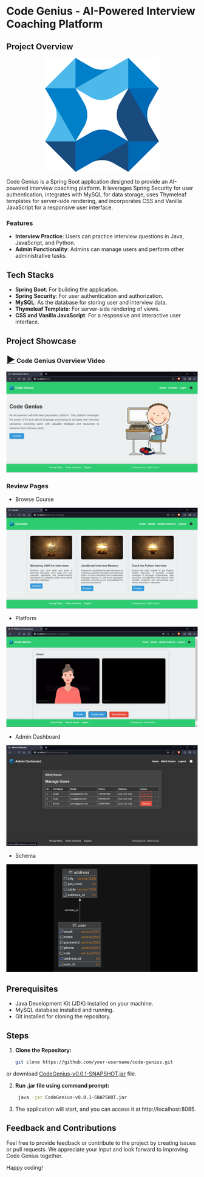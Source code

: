 # Code Genius - AI-Powered Interview Coaching Platform

## Project Overview

<p align="center">
<img src="/CodeGenius/src/main/resources/static/img/logo.svg" width="300" alt="Code Genius Project Image">
</p>

Code Genius is a Spring Boot application designed to provide an AI-powered interview coaching platform. It leverages Spring Security for user authentication, integrates with MySQL for data storage, uses Thymeleaf templates for server-side rendering, and incorporates CSS and Vanilla JavaScript for a responsive user interface.

### Features

- **Interview Practice**: Users can practice interview questions in Java, JavaScript, and Python.
- **Admin Functionality**: Admins can manage users and perform other administrative tasks.

## Tech Stacks

- **Spring Boot**: For building the application.
- **Spring Security**: For user authentication and authorization.
- **MySQL**: As the database for storing user and interview data.
- **Thymeleaf Template**: For server-side rendering of views.
- **CSS and Vanilla JavaScript**: For a responsive and interactive user interface.

## Project Showcase

### [<font size="5">&#9654;</font>](https://drive.google.com/file/d/1NFjNg26gDLgtxj3HD3pGm8c06hKzv87d/view?usp=drive_link) Code Genius Overview Video
[![Code Genius Showcase](/CodeGenius/src/main/resources/static/img/home.png)](https://drive.google.com/file/d/1NFjNg26gDLgtxj3HD3pGm8c06hKzv87d/view?usp=drive_link)

### Review Pages

- Browse Course

![Browse Course](/CodeGenius/src/main/resources/static/img/course.png)

- Platform

![Platform](/CodeGenius/src/main/resources/static/img/platform.png)

- Admin Dashboard

![Admin Dashboard](/CodeGenius/src/main/resources/static/img/admin.png)

- Schema

![Schema](/CodeGenius/src/main/resources/static/img/schema.png)

## Prerequisites

- Java Development Kit (JDK) installed on your machine.
- MySQL database installed and running.
- Git installed for cloning the repository.

## Steps
1. **Clone the Repository:**

   ```bash
   git clone https://github.com/your-username/code-genius.git
or download [CodeGenius-v0.0.1-SNAPSHOT.jar](https://github.com/nikhiltaprania/code-genius/releases/download/v0.0.1-SNAPSHOT/CodeGenius-0.0.1-SNAPSHOT.jar) file.

2. **Run .jar file using command prompt:**
   ```bash
    java -jar CodeGenius-v0.0.1-SNAPSHOT.jar

3. The application will start, and you can access it at http://localhost:8085.

## Feedback and Contributions

Feel free to provide feedback or contribute to the project by creating issues or pull requests. We appreciate your input and look forward to improving Code Genius together.

Happy coding!